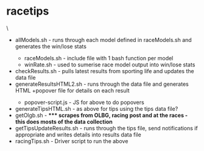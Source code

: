 # racetips
\
<ul>
<li>allModels.sh         - runs through each model defined in raceModels.sh and generates the win/lose stats</li>
<ul>
   <li>raceModels.sh     - include file with 1 bash function per model</li>
   <li>winRate.sh        - used to sumerise race model output into win/lose stats</li>
</ul>
<li>checkResults.sh      - pulls latest results from sporting life and updates the data file</li>
<li>generateResultsHTML2.sh - runs through the data file and generates HTML +popover file for details on each result</li>
<ul>
   <li>popover-script.js    - JS for above to do popovers</li>
</ul>
<li>generateTipsHTML.sh     - as above for tips using the tips data file?</li>
<li>getOlgb.sh              - <strong>*** scrapes from OLBG, racing post and at the races - this does mosts of the data collection</strong></li>
<li>getTipsUpdateResults.sh - runs through the tips file, send notifications if appropriate and writes details into results data file</li>
<li>racingTips.sh           - Driver script to run the above</li>
</ul>
